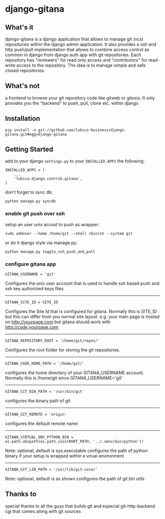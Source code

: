 django-gitana
=============

What's it
---------

django-gitana is a django application that allows to manage git (vcs) repositories within the django admin application.
It also provides a ssh and http push/pull implementation that allows to combine access control as common in django from
django auth app with git repositories.
Each repository has "reviewers" for read only access and "contributors" for read-write access to the repository.
The idea is to manage simple and safe closed repositories.

What's not
----------

a frontend to browse your git repository code like gitweb or gitosis.
It only provides you the "backend" to push, pull, clone etc. within django

Installation
------------

    pip install -e git://github.com/lubico-business/django-gitana.git#egg=django-gitana

Getting Started
---------------

add to your django `settings.py` to your `INSTALLED_APPS` the following:

    INSTALLED_APPS = (
        ...
        'lubico.django.contrib.gitana',
    )

don't forget to sync db:

    python manage.py syncdb

### enable git push over ssh

setup an user unix accout to push as wrapper:

    sudo adduser --home /home/git --shell /bin/sh --system git

or do it django style via manage.py:

    python manage.py toggle_ssh_push_and_pull

### configure gitana app

    GITANA_USERNAME = 'git'

Configures the unix user account that is used to handle ssh based push and ssh key authorized keys files

- - -

    GITANA_SITE_ID = SITE_ID

Configures the Site Id that is configured for gitana. Normally this is SITE_ID but this can differ from you normal site
layout. e.g. your main page is hosted on http://yourpage.com but gitana should work with http://code.yourpage.com

- - -

    GITANA_REPOSITORY_ROOT = '/home/git/repos/'

Configures the root folder for storing the git repositories.

- - -

    GITANA_USER_HOME_PATH = '/home/git/'

configures the home directory of your GITANA_USERNAME account. Normally this is /home/git since GITANA_USERNAME='git'

- - -

    GITANA_GIT_BIN_PATH = '/usr/bin/git'

configures the binary path of git

- - -

    GITANA_GIT_REMOTE = 'origin'

configures the default remote name

- - -

    GITANA_VIRTUAL_ENV_PYTHON_BIN = os.path.abspath(os.path.join(ROOT_PATH, '../.venv/bin/python'))

Note: optional, default is sys.executable
configures the path of python binary if your setup is wrapped within a virual environment

- - -

    GITANA_GIT_LIB_PATH = '/usr/lib/git-core/'

Note: optional, default is as shown
configures the path of git bin utils


Thanks to
---------

special thanks to all the guys that builds git and especial git-http-backend cgi that comes along with git sources